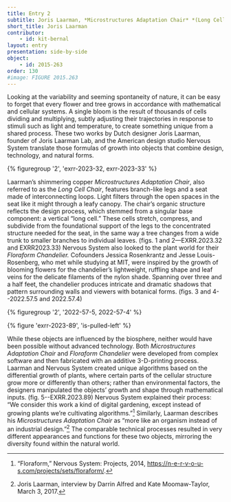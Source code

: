 ```yaml
---
title: Entry 2
subtitle: Joris Laarman, *Microstructures Adaptation Chair* *(Long Cell) Prototype*, 2014, and Nervous System, *Floraform Chandelier*, 2017
short_title: Joris Laarman
contributor:
    - id: kit-bernal
layout: entry
presentation: side-by-side
object:
    - id: 2015-263
order: 130
#image: FIGURE 2015.263
---
```


Looking at the variability and seeming spontaneity of nature, it can be easy to forget that every flower and tree grows in accordance with mathematical and cellular systems. A single bloom is the result of thousands of cells dividing and multiplying, subtly adjusting their trajectories in response to stimuli such as light and temperature, to create something unique from a shared process. These two works by Dutch designer Joris Laarman, founder of Joris Laarman Lab, and the American design studio Nervous System translate those formulas of growth into objects that combine design, technology, and natural forms.

{% figuregroup '2', 'exrr-2023-32, exrr-2023-33' %}

Laarman’s shimmering copper *Microstructures Adaptation Chair*, also referred to as the *Long Cell Chair*, features branch-like legs and a seat made of interconnecting loops. Light filters through the open spaces in the seat like it might through a leafy canopy. The chair’s organic structure reflects the design process, which stemmed from a singular base component: a vertical “long cell.” These cells stretch, compress, and subdivide from the foundational support of the legs to the concentrated structure needed for the seat, in the same way a tree changes from a wide trunk to smaller branches to individual leaves. (figs. 1 and 2—EXRR.2023.32 and EXRR2023.33) Nervous System also looked to the plant world for their *Floraform Chandelier.* Cofounders Jessica Rosenkrantz and Jesse Louis-Rosenberg, who met while studying at MIT, were inspired by the growth of blooming flowers for the chandelier’s lightweight, ruffling shape and leaf veins for the delicate filaments of the nylon shade. Spanning over three and a half feet, the chandelier produces intricate and dramatic shadows that pattern surrounding walls and viewers with botanical forms. (figs. 3 and 4--2022.57.5 and 2022.57.4)

{% figuregroup '2', '2022-57-5, 2022-57-4' %}

{% figure 'exrr-2023-89', 'is-pulled-left' %}

While these objects are influenced by the biosphere, neither would have been possible without advanced technology. Both *Microstructures Adaptation Chair* and *Floraform Chandelier* were developed from complex software and then fabricated with an additive 3-D-printing process. Laarman and Nervous System created unique algorithms based on the differential growth of plants, where certain parts of the cellular structure grow more or differently than others; rather than environmental factors, the designers manipulated the objects’ growth and shape through mathematical inputs. (fig. 5--EXRR.2023.89) Nervous System explained their process: “We consider this work a kind of digital gardening, except instead of growing plants we’re cultivating algorithms.”[^1] Similarly, Laarman describes his *Microstructures Adaptation Chair* as “more like an organism instead of an industrial design.”[^2] The comparable technical processes resulted in very different appearances and functions for these two objects, mirroring the diversity found within the natural world.



[^1]: “Floraform,” Nervous System: Projects, 2014, https://n-e-r-v-o-u-s.com/projects/sets/floraform/.

[^2]: Joris Laarman, interview by Darrin Alfred and Kate Moomaw-Taylor, March 3, 2017.
